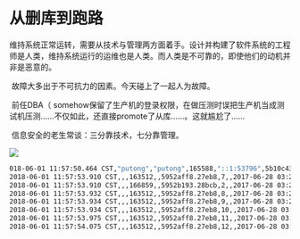 # 从删库到跑路

​	维持系统正常运转，需要从技术与管理两方面着手。设计并构建了软件系统的工程师是人类，维持系统运行的运维也是人类。而人类是不可靠的，即使他们的动机并非是恶意的。

​	故障大多出于不可抗力的因素。今天碰上了一起人为故障。

​	前任DBA（ somehow保留了生产机的登录权限，在做压测时误把生产机当成测试机压测……不仅如此，还直接promote了从库……。这就尴尬了……

​	信息安全的老生常谈：三分靠技术，七分靠管理。

![](../img/failure-manual-promote.png)



```bash
018-06-01 11:57:50.464 CST,"putong","putong",165588,"::1:53796",5b10c43e.286d4,1,"",2018-06-01 11:57:50 CST,13/1770801413,0,FATAL,28P01,"password authentication failed for user ""putong""","Connection matched pg_hba.conf line 12: ""host  all all ::1/128 md5""",,,,,,,,""
2018-06-01 11:57:53.910 CST,,,163512,,5952aff8.27eb8,7,,2017-06-28 03:20:24 CST,1/0,0,LOG,00000,"received promote request",,,,,,,,,""
2018-06-01 11:57:53.910 CST,,,166859,,5952b193.28bcb,2,,2017-06-28 03:27:15 CST,,0,FATAL,57P01,"terminating walreceiver process due to administrator command",,,,,,,,,""
2018-06-01 11:57:53.932 CST,,,163512,,5952aff8.27eb8,8,,2017-06-28 03:20:24 CST,1/0,0,LOG,00000,"unexpected pageaddr 358F7/3A146000 in log segment 0000000700035936000000AA, offset 1335296",,,,,,,,,""
2018-06-01 11:57:53.934 CST,,,163512,,5952aff8.27eb8,9,,2017-06-28 03:20:24 CST,1/0,0,LOG,00000,"redo done at 35936/AA145EC8",,,,,,,,,""
2018-06-01 11:57:53.934 CST,,,163512,,5952aff8.27eb8,10,,2017-06-28 03:20:24 CST,1/0,0,LOG,00000,"last completed transaction was at log time 2018-06-01 11:57:53.907694+08",,,,,,,,,""
2018-06-01 11:57:53.975 CST,,,163512,,5952aff8.27eb8,11,,2017-06-28 03:20:24 CST,1/0,0,LOG,00000,"selected new timeline ID: 8",,,,,,,,,""
2018-06-01 11:57:54.075 CST,,,163512,,5952aff8.27eb8,12,,2017-06-28 03:20:24 CST,1/0,0,LOG,00000,"archive recovery complete",,,,,,,,,""
```

